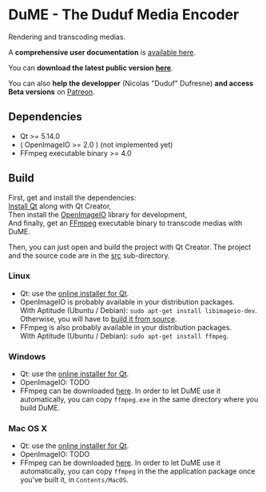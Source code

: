 # DuME - The Duduf Media Encoder
Rendering and transcoding medias.

A **comprehensive user documentation** is [available here](https://dume-docs.rainboxlab.org).

You can **download the latest public version [here](https://rainboxlab.org/tools/dume/)**.

You can also **help the developper** (Nicolas "Duduf" Dufresne) **and access Beta versions** on [Patreon](https://patreon.com/duduf).

## Dependencies

- Qt >= 5.14.0
- ( OpenImageIO >= 2.0 ) (not implemented yet)
- FFmpeg executable binary >= 4.0

## Build

First, get and install the dependencies:  
[Install Qt](https://www.qt.io/download-open-source) along with Qt Creator,  
Then install the [OpenImageIO](https://github.com/OpenImageIO/oiio) library for development,  
And finally, get an [FFmpeg](http://ffmpeg.org) executable binary to transcode medias with DuME.

Then, you can just open and build the project with Qt Creator. The project and the source code are in the [src](https://github.com/Rainbox-dev/DuME/tree/master/src) sub-directory.

### Linux

- Qt: use the [online installer for Qt](https://www.qt.io/download-open-source).
- OpenImageIO is probably available in your distribution packages.  
With Aptitude (Ubuntu / Debian): `sudo apt-get install libimageio-dev`.  
Otherwise, you will have to [build it from source](https://github.com/OpenImageIO/oiio/blob/master/INSTALL.md).
- FFmpeg is also probably available in your distribution packages.  
With Aptitude (Ubuntu / Debian): `sudo apt-get install ffmpeg`.

### Windows

- Qt: use the [online installer for Qt](https://www.qt.io/download-open-source).
- OpenImageIO: TODO
- FFmpeg can be downloaded [here](https://ffmpeg.zeranoe.com/builds/). In order to let DuME use it automatically, you can copy `ffmpeg.exe` in the same directory where you build DuME.

### Mac OS X

- Qt: use the [online installer for Qt](https://www.qt.io/download-open-source).
- OpenImageIO: TODO
- FFmpeg can be downloaded [here](https://evermeet.cx/ffmpeg/). In order to let DuME use it automatically, you can copy `ffmpeg` in the the application package once you've built it, in `Contents/MacOS`.
